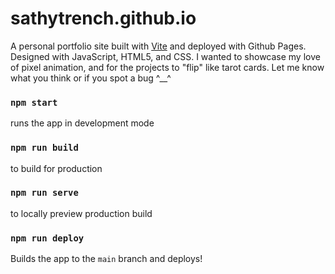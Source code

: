 # sathytrench.github.io

A personal portfolio site built with [Vite](https://github.com/vitejs/vite) and deployed with Github Pages. Designed with JavaScript, HTML5, and CSS. I wanted to showcase my love of pixel animation, and for the projects to "flip" like tarot cards. Let me know what you think or if you spot a bug ^__^

### `npm start` 

runs the app in development mode

### `npm run build`

to build for production

### `npm run serve`

to locally preview production build

### `npm run deploy`

Builds the app to the `main` branch and deploys!
